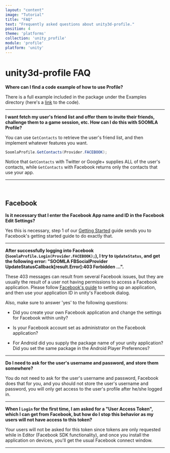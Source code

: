 ```yaml
---
layout: "content"
image: "Tutorial"
title: "FAQ"
text: "Frequently asked questions about unity3d-profile."
position: 4
theme: 'platforms'
collection: 'unity_profile'
module: 'profile'
platform: 'unity'
---
```


# unity3d-profile FAQ

**Where can I find a code example of how to use Profile?**

There is a full example included in the package under the Examples directory (here's a [link](https://github.com/soomla/unity3d-profile/blob/master/Soomla/Assets/Examples/MuffinRush/ExampleWindow.cs) to the code).

---

**I want fetch my user's friend list and offer them to invite their friends, challenge them to a game session, etc. How can I do this with SOOMLA Profile?**

You can use `GetContacts` to retrieve the user's friend list, and then implement whatever features you want.

``` cs
SoomlaProfile.GetContacts(Provider.FACEBOOK);
```

Notice that `GetContacts` with Twitter or Google+ supplies ALL of the user's contacts, while `GetContacts` with Facebook returns only the contacts that use your app.

---

<br>

## Facebook

**Is it necessary that I enter the Facebook App name and ID in the Facebook Edit Settings?**

Yes this is necessary, step 1 of our [Getting Started](/unity/profile/Profile_GettingStarted) guide sends you to Facebook's getting started guide to do exactly that.

---

**After successfully logging into Facebook (`SoomlaProfile.Login(Provider.FACEBOOK);`), I try to `UpdateStatus`, and get the following error: "SOOMLA FBSocialProvider UpdateStatusCallback[result.Error]:403 Forbidden ...".**

These 403 messages can result from several Facebook issues, but they are usually the result of a user not having permissions to access a Facebook application. Please follow [Facebook's guide](https://developers.facebook.com/docs/unity/getting-started/canvas#create) to setting up an application, and then use your application ID in unity's Facebook dialog.

Also, make sure to answer 'yes' to the following questions:

- Did you create your own Facebook application and change the settings for Facebook within unity?

- Is your Facebook account set as administrator on the Facebook application?

- For Android did you supply the package name of your unity application? Did you set the same package in the Android Player Preferences?

---

**Do I need to ask for the user's username and password, and store them somewhere?**

You do not need to ask for the user's username and password, Facebook does that for you, and you should not store the user's username and password, you will only get access to the user's profile after he/she logged in.

---

**When I `Login` for the first time, I am asked for a "User Access Token", which I can get from Facebook, but how do I stop this behavior as my users will not have access to this token?**

Your users will not be asked for this token since tokens are only requested while in Editor (Facebook SDK functionality), and once you install the application on devices, you'll get the usual Facebook connect window.

---
